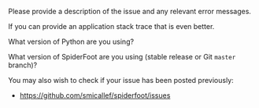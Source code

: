 Please provide a description of the issue and any relevant error messages.

If you can provide an application stack trace that is even better.

What version of Python are you using?

What version of SpiderFoot are you using (stable release or Git `master` branch)?

You may also wish to check if your issue has been posted previously:

* https://github.com/smicallef/spiderfoot/issues

